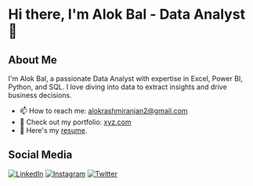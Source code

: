 # Hi there, I'm Alok Bal - Data Analyst 👋

## About Me
I'm Alok Bal, a passionate Data Analyst with expertise in Excel, Power BI, Python, and SQL. I love diving into data to extract insights and drive business decisions.

- 📫 How to reach me: alokrashmiranjan2@gmail.com
- 💼 Check out my portfolio: [xyz.com](https://www.xyz.com)
- 📄 Here's my [resume](https://www.res.com).

## Social Media
[![LinkedIn](https://img.shields.io/badge/LinkedIn-Connect-blue?style=for-the-badge&logo=linkedin)](https://www.linke.com)
[![Instagram](https://img.shields.io/badge/Instagram-Follow-ff69b4?style=for-the-badge&logo=instagram)](https://www.insta.com)
[![Twitter](https://img.shields.io/badge/Twitter-Follow-blue?style=for-the-badge&logo=twitter)](https://www.tweet.com)
